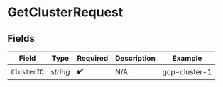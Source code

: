 # GetClusterRequest


## Fields

| Field              | Type               | Required           | Description        | Example            |
| ------------------ | ------------------ | ------------------ | ------------------ | ------------------ |
| `ClusterID`        | *string*           | :heavy_check_mark: | N/A                | gcp-cluster-1      |